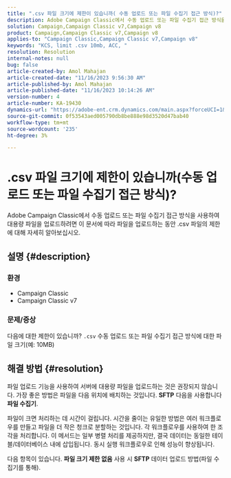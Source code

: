 ```yaml
---
title: ".csv 파일 크기에 제한이 있습니까( 수동 업로드 또는 파일 수집기 접근 방식)?"
description: Adobe Campaign Classic에서 수동 업로드 또는 파일 수집기 접근 방식을 사용하여 업로드하는 동안 .csv 파일 크기에 제한이 있는지 알아봅니다.
solution: Campaign,Campaign Classic v7,Campaign v8
product: Campaign,Campaign Classic v7,Campaign v8
applies-to: "Campaign Classic,Campaign Classic v7,Campaign v8"
keywords: "KCS, limit .csv 10mb, ACC, "
resolution: Resolution
internal-notes: null
bug: false
article-created-by: Amol Mahajan
article-created-date: "11/16/2023 9:56:30 AM"
article-published-by: Amol Mahajan
article-published-date: "11/16/2023 10:14:26 AM"
version-number: 4
article-number: KA-19430
dynamics-url: "https://adobe-ent.crm.dynamics.com/main.aspx?forceUCI=1&pagetype=entityrecord&etn=knowledgearticle&id=3ea17268-6684-ee11-8179-6045bd006b4b"
source-git-commit: 0f53543aed005790db8be888e98d3520d47bab40
workflow-type: tm+mt
source-wordcount: '235'
ht-degree: 3%

---
```


# .csv 파일 크기에 제한이 있습니까(수동 업로드 또는 파일 수집기 접근 방식)?


Adobe Campaign Classic에서 수동 업로드 또는 파일 수집기 접근 방식을 사용하여 대용량 파일을 업로드하려면 이 문서에 따라 파일을 업로드하는 동안 .csv 파일의 제한에 대해 자세히 알아보십시오.

## 설명 {#description}


### <b>환경</b>

- Campaign Classic
- Campaign Classic v7




### <b>문제/증상</b>

다음에 대한 제한이 있습니까? `.csv` 수동 업로드 또는 파일 수집기 접근 방식에 대한 파일 크기(예: 10MB)


## 해결 방법 {#resolution}


파일 업로드 기능을 사용하여 서버에 대용량 파일을 업로드하는 것은 권장되지 않습니다. 가장 좋은 방법은 파일을 다음 위치에 배치하는 것입니다. <b>SFTP</b> 다음을 사용합니다 <b>파일 수집기</b>.

파일이 크면 처리하는 데 시간이 걸립니다. 시간을 줄이는 유일한 방법은 여러 워크플로우를 만들고 파일을 더 작은 청크로 분할하는 것입니다. 각 워크플로우를 사용하여 한 조각을 처리합니다. 이 메서드는 일부 병렬 처리를 제공하지만, 결국 데이터는 동일한 테이블/데이터베이스 내에 삽입됩니다. 동시 실행 워크플로우로 인해 성능이 향상됩니다.

다음 항목이 있습니다. <b>파일 크기 제한 없음</b> 사용 시 <b>SFTP</b> 데이터 업로드 방법(파일 수집기를 통해).
